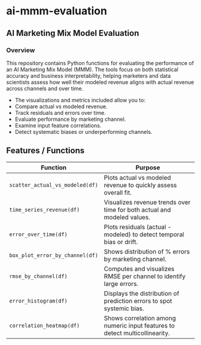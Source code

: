 # ai-mmm-evaluation
## AI Marketing Mix Model Evaluation

### Overview

This repository contains Python functions for evaluating the performance of an AI Marketing Mix Model (MMM). The tools focus on both statistical accuracy and business interpretability, helping marketers and data scientists assess how well their modeled revenue aligns with actual revenue across channels and over time.

- The visualizations and metrics included allow you to:
- Compare actual vs modeled revenue.
- Track residuals and errors over time.
- Evaluate performance by marketing channel.
- Examine input feature correlations.
- Detect systematic biases or underperforming channels.

## Features / Functions

| Function                        | Purpose                                                                     |
| ------------------------------- | --------------------------------------------------------------------------- |
| `scatter_actual_vs_modeled(df)` | Plots actual vs modeled revenue to quickly assess overall fit.              |
| `time_series_revenue(df)`       | Visualizes revenue trends over time for both actual and modeled values.     |
| `error_over_time(df)`           | Plots residuals (actual - modeled) to detect temporal bias or drift.        |
| `box_plot_error_by_channel(df)` | Shows distribution of % errors by marketing channel.                        |
| `rmse_by_channel(df)`           | Computes and visualizes RMSE per channel to identify large errors.          |
| `error_histogram(df)`           | Displays the distribution of prediction errors to spot systemic bias.       |
| `correlation_heatmap(df)`       | Shows correlation among numeric input features to detect multicollinearity. |
